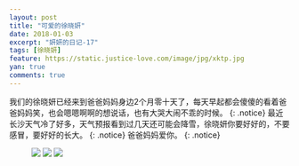 ```yaml
---
layout: post
title: "可爱的徐晓妍"
date: 2018-01-03
excerpt: "妍妍的日记-17"
tags: [徐晓妍]
feature: https://static.justice-love.com/image/jpg/xktp.jpg
yan: true
comments: true
---
```

我们的徐晓妍已经来到爸爸妈妈身边2个月零十天了，每天早起都会傻傻的看着爸爸妈妈笑，也会嗯嗯啊啊的想说话，也有大哭大闹不乖的时候。
{: .notice}
最近长沙天气冷了好多，天气预报看到过几天还可能会降雪，徐晓妍你要好好的，不要感冒，要好好的长大。
{: .notice}
爸爸妈妈爱你。
{: .notice}
<figure>
    <a href="{{ site.staticUrl }}/yanyan/image/xizao1.JPG"><img src="{{ site.staticUrl }}/yanyan/image/xizao1.JPG" /></a>
    <a href="{{ site.staticUrl }}/yanyan/image/xizao2.JPG"><img src="{{ site.staticUrl }}/yanyan/image/xizao2.JPG" /></a>
    <a href="{{ site.staticUrl }}/yanyan/image/xizao3.JPG"><img src="{{ site.staticUrl }}/yanyan/image/xizao3.JPG" /></a>
</figure>
